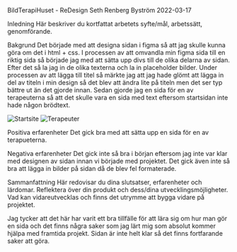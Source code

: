 BildTerapiHuset - ReDesign
Seth Renberg Byström 2022-03-17

Inledning
Här beskriver du kortfattat arbetets syfte/mål, arbetssätt, genomförande.

Bakgrund
Det började med att designa sidan i figma så att jag skulle kunna göra om det i html + css. I processen av att omvandla min figma sida till en riktig sida så började jag med att sätta upp divs till de olika delarna av sidan. Efter det så la jag in de olika texterna och la in placeholder bilder. Under processen av att lägga till titel så märkte jag att jag hade glömt att lägga in del av titeln i min design så det blev att ändra lite på titeln men det ser typ bättre ut än det gjorde innan. Sedan gjorde jag en sida för en av terapeuterna så att det skulle vara en sida med text eftersom startsidan inte hade någon brödtext. 

![Startsite](https://media.discordapp.net/attachments/426693040661463041/953954533359357972/unknown.png)
![Terapeuter](https://media.discordapp.net/attachments/426693040661463041/953954822783131668/unknown.png)

Positiva erfarenheter
Det gick bra med att sätta upp en sida för en av terapueterna.

Negativa erfarenheter
Det gick inte så bra i början eftersom jag inte var klar med designen av sidan innan vi började med projektet. Det gick även inte så bra att lägga in bilder på sidan då de blev fel formaterade.

Sammanfattning
Här redovisar du dina slutsatser, erfarenheter och lärdomar. Reflektera över din produkt och dess/dina utvecklingsmöjligheter. Vad kan vidareutvecklas och finns det utrymme att bygga vidare på projektet.

Jag tycker att det här har varit ett bra tillfälle för att lära sig om hur man gör en sida och det finns några saker som jag lärt mig som absolut kommer hjälpa med framtida projekt. Sidan är inte helt klar så det finns fortfarande saker att göra.